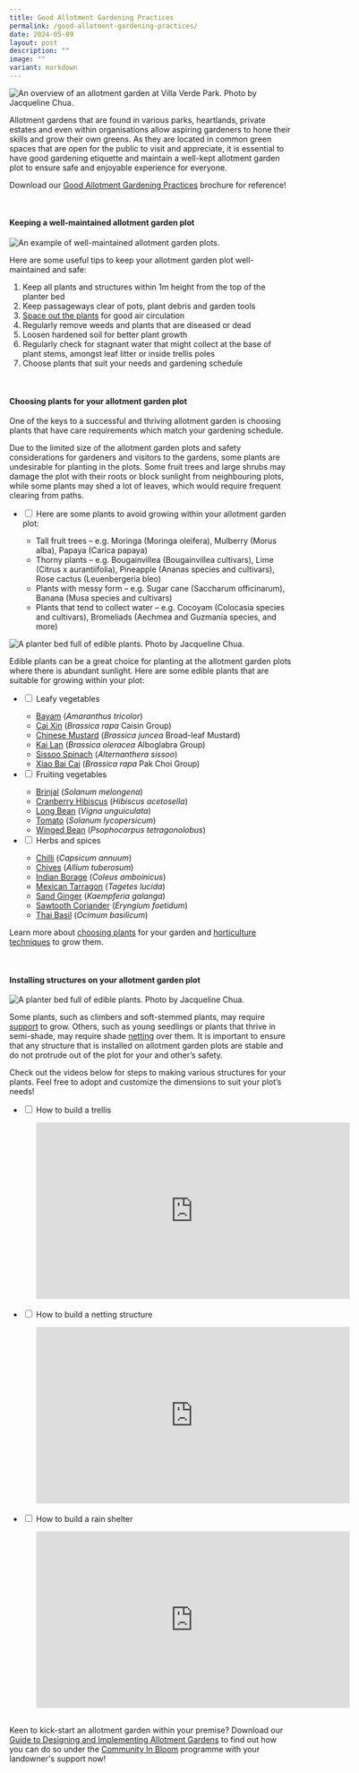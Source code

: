 ```yaml
---
title: Good Allotment Gardening Practices
permalink: /good-allotment-gardening-practices/
date: 2024-05-09
layout: post
description: ""
image: ""
variant: markdown
---
```

<section>
	<img title="An overview of an allotment garden at Villa Verde Park. Photo by Jacqueline Chua." src="/images/Garden%20design/VillaVerdeAllotments__2_JacquelineChua.jpg"> 
	
<p>Allotment gardens that are found in various parks, heartlands, private estates and even within organisations allow aspiring gardeners to hone their skills and grow their own greens. As they are located in common green spaces that are open for the public to visit and appreciate, it is essential to have good gardening etiquette and maintain a well-kept allotment garden plot to ensure safe and enjoyable experience for everyone.</p>
	
<p>Download our <a download="" href="/files/good%20allotment%20gardening%20practices.pdf">Good Allotment Gardening Practices</a> brochure for reference!</p>
</section>

<br>
	
<section>
	<h4>Keeping a well-maintained allotment garden plot</h4>
	<img title="An example of well-maintained allotment garden plots." src="/images/Hardscapes/PlanterBed%20(18).jpg">
	<p>Here are some useful tips to keep your allotment garden plot well-maintained and safe:</p>
	<ol>
		<li>Keep all plants and structures within 1m height from the top of the planter bed</li>
		<li>Keep passageways clear of pots, plant debris and garden tools</li>
		<li><a href="/page-index/horticulture-techniques/plant-spacing/"> Space out the plants</a> for good air circulation</li>
		<li>Regularly remove weeds and plants that are diseased or dead</li>
		<li>Loosen hardened soil for better plant growth</li>
		<li>Regularly check for stagnant water that might collect at the base of plant stems, amongst leaf litter or inside trellis poles</li>
		<li>Choose plants that suit your needs and gardening schedule</li>
	</ol>
</section>

<br> 

<section>
	<h4>Choosing plants for your allotment garden plot</h4>
	<p>One of the keys to a successful and thriving allotment garden is choosing plants that have care requirements which match your gardening schedule.</p>
	<p>Due to the limited size of the allotment garden plots and safety considerations for gardeners and visitors to the gardens, some plants are undesirable for planting in the plots. Some fruit trees and large shrubs may damage the plot with their roots or block sunlight from neighbouring plots, while some plants may shed a lot of leaves, which would require frequent clearing from paths.</p> 
		<ul class="jekyllcodex_accordion">
		<li><input type="checkbox" id="accordion1">
		<label for="accordion1">Here are some plants to avoid growing within your allotment garden plot:</label><div>
			<ul>
				<li>Tall fruit trees – e.g. Moringa (Moringa oleifera), Mulberry (Morus alba), Papaya (Carica papaya)</li>
				<li>Thorny plants – e.g. Bougainvillea (Bougainvillea cultivars), Lime (Citrus x aurantiifolia), Pineapple (Ananas species and cultivars), Rose cactus (Leuenbergeria bleo)</li>
				<li>Plants with messy form – e.g. Sugar cane (Saccharum officinarum), Banana (Musa species and cultivars)</li>
				<li>Plants that tend to collect water – e.g. Cocoyam (Colocasia species and cultivars), Bromeliads (Aechmea and Guzmania species, and more)</li>
			</ul>
			<div></div></div></li>
			
</ul>
</section>

<section>
	<img title="A planter bed full of edible plants. Photo by Jacqueline Chua." src="/images/Garden%20design/BishanEastZone6_JacChua%20(2).jpg">
	<p>Edible plants can be a great choice for planting at the allotment garden plots where there is abundant sunlight. Here are some edible plants that are suitable for growing within your plot:</p>
	<ul class="jekyllcodex_accordion">
		<li><input type="checkbox" id="accordion1">
		<label for="accordion1">Leafy vegetables</label><div>
			<ul>
				<li><a href="/page-index/edible-plants/bayam">Bayam</a> (<em>Amaranthus tricolor</em>)</li>
				<li><a href="/page-index/edible-plants/cai-xin">Cai Xin</a> (<em>Brassica rapa</em> Caisin Group)</li>
				<li><a href="/page-index/edible-plants/chinese-mustard">Chinese Mustard</a> (<em>Brassica juncea</em> Broad-leaf Mustard)</li>
				<li><a href="/page-index/edible-plants/kai-lan">Kai Lan</a> (<em>Brassica oleracea</em> Alboglabra Group)</li>
				<li><a href="/page-index/edible-plants/sissoo-spinach">Sissoo Spinach</a> (<em>Alternanthera sissoo</em>)</li>
				<li><a href="/page-index/edible-plants/xiao-bai-cai">Xiao Bai Cai</a> (<em>Brassica rapa</em> Pak Choi Group)</li>
			</ul>
			</div>
		</li><li><input type="checkbox" id="accordion2">
		<label for="accordion2">Fruiting vegetables</label><div>
			<ul>
				<li><a href="/page-index/edible-plants/brinjal">Brinjal</a> (<em>Solanum melongena</em>)</li>
				<li><a href="/page-index/edible-plants/cranberry-hibiscus">Cranberry Hibiscus</a> (<em>Hibiscus acetosella</em>)</li>
				<li><a href="/page-index/edible-plants/long-bean">Long Bean</a> (<em>Vigna unguiculata</em>)</li>
				<li><a href="/page-index/edible-plants/tomato">Tomato</a> (<em>Solanum lycopersicum</em>)</li>
				<li><a href="/page-index/edible-plants/winged-bean">Winged Bean</a> (<em>Psophocarpus tetragonolobus</em>)</li>
				</ul>
				</div>
			</li><li><input type="checkbox" id="accordion3">
		<label for="accordion3">Herbs and spices</label><div>
			<ul>
				<li><a href="/page-index/edible-plants/chilli">Chilli</a> (<em>Capsicum annuum</em>)</li>
				<li><a href="/page-index/edible-plants/chives">Chives</a> (<em>Allium tuberosum</em>)</li>
				<li><a href="/page-index/edible-plants/indian-borage">Indian Borage</a> (<em>Coleus amboinicus</em>)</li>
				<li><a href="/page-index/edible-plants/mexican-tarragon">Mexican Tarragon</a> (<em>Tagetes lucida</em>)</li>
				<li><a href="/page-index/edible-plants/sand-ginger">Sand Ginger</a> (<em>Kaempferia galanga</em>)</li>
				<li><a href="/page-index/edible-plants/sawtooth-coriander">Sawtooth Coriander</a> (<em>Eryngium foetidum</em>)</li>
				<li><a href="/page-index/edible-plants/thai-basil">Thai Basil</a> (<em>Ocimum basilicum</em>)</li>
				</ul>
				</div></li></ul>
	<p>Learn more about <a href="/page-index/horticulture-techniques/choosing-plants/">choosing plants</a> for your garden and <a href="/page-index/horticulture-techniques/">horticulture techniques</a> to grow them.</p>
</section>
<br>
<section>
	<h4>Installing structures on your allotment garden plot</h4>
		<img title="A planter bed full of edible plants. Photo by Jacqueline Chua." src="/images/Hardscapes/whitenetting_jacquelinechua.jpg">
	<p>Some plants, such as climbers and soft-stemmed plants, may require <a href="/page-index/hardscapes/staking/">support</a> to grow. Others, such as young seedlings or plants that thrive in semi-shade, may require shade <a href="/page-index/hardscapes/staking/">netting</a> over them. It is important to ensure that any structure that is installed on allotment garden plots are stable and do not protrude out of the plot for your and other’s safety.</p>
	<p>Check out the videos below for steps to making various structures for your plants. Feel free to adopt and customize the dimensions to suit your plot’s needs!</p>
	<ul class="jekyllcodex_accordion">
		<li><input type="checkbox" id="accordion1">
		<label for="accordion1">How to build a trellis</label><div>
			<ul>
				<iframe allowfullscreen="" allow="accelerometer; autoplay; clipboard-write; encrypted-media; gyroscope; picture-in-picture; web-share" frameborder="0" title="YouTube video player" src="https://www.youtube.com/embed/Dn8DsL5TNE8?si=QbPynNnHLyqVEUxu" height="315" width="560"></iframe></ul></div>
				<br>
				</li><li><input type="checkbox" id="accordion2">
					<label for="accordion2">How to build a netting structure</label><div>
			<ul>
				<iframe allowfullscreen="" allow="accelerometer; autoplay; clipboard-write; encrypted-media; gyroscope; picture-in-picture; web-share" frameborder="0" title="YouTube video player" src="https://www.youtube.com/embed/0hTJYGhBNa8?si=LYWj0zjVn2e6XWLf" height="315" width="560"></iframe></ul></div>
				<br>
				</li><li><input type="checkbox" id="accordion3">
					<label for="accordion3">How to build a rain shelter</label><div>
			<ul>
				<iframe allowfullscreen="" allow="accelerometer; autoplay; clipboard-write; encrypted-media; gyroscope; picture-in-picture; web-share" frameborder="0" title="YouTube video player" src="https://www.youtube.com/embed/AYcnBctE27M?si=MQtnWXERTWeyjvYn" height="315" width="560"></iframe></ul></div>
				<br>
</li></ul></section>
<section>
	<p>Keen to kick-start an allotment garden within your premise? Download our <a href="https://go.gov.sg/allotment-guide">Guide to Designing and Implementing Allotment Gardens</a> to find out how you can do so under the <a href="/get-involved/community-gardens/">Community In Bloom</a> programme with your landowner's support now!</p>
</section>
